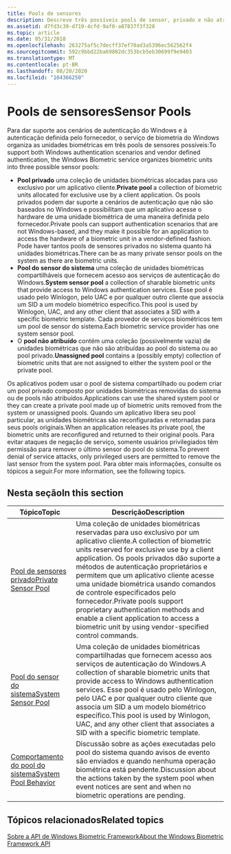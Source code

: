 ```yaml
---
title: Pools de sensores
description: Descreve três possíveis pools de sensor, privado e não atribuído.
ms.assetid: d7fd3c39-d719-4cfd-9af0-a87837f3f328
ms.topic: article
ms.date: 05/31/2018
ms.openlocfilehash: 263275af5c7decff37ef70ad3a5396ec562562f4
ms.sourcegitcommit: 592c9bbd22ba69802dc353bcb5eb30699f9e9403
ms.translationtype: MT
ms.contentlocale: pt-BR
ms.lasthandoff: 08/20/2020
ms.locfileid: "104366250"
---
```

# <a name="sensor-pools"></a><span data-ttu-id="52f2c-103">Pools de sensores</span><span class="sxs-lookup"><span data-stu-id="52f2c-103">Sensor Pools</span></span>

<span data-ttu-id="52f2c-104">Para dar suporte aos cenários de autenticação do Windows e à autenticação definida pelo fornecedor, o serviço de biometria do Windows organiza as unidades biométricas em três pools de sensores possíveis:</span><span class="sxs-lookup"><span data-stu-id="52f2c-104">To support both Windows authentication scenarios and vendor defined authentication, the Windows Biometric service organizes biometric units into three possible sensor pools:</span></span>

-   <span data-ttu-id="52f2c-105">**Pool privado** uma coleção de unidades biométricas alocadas para uso exclusivo por um aplicativo cliente.</span><span class="sxs-lookup"><span data-stu-id="52f2c-105">**Private pool** a collection of biometric units allocated for exclusive use by a client application.</span></span> <span data-ttu-id="52f2c-106">Os pools privados podem dar suporte a cenários de autenticação que não são baseados no Windows e possibilitam que um aplicativo acesse o hardware de uma unidade biométrica de uma maneira definida pelo fornecedor.</span><span class="sxs-lookup"><span data-stu-id="52f2c-106">Private pools can support authentication scenarios that are not Windows-based, and they make it possible for an application to access the hardware of a biometric unit in a vendor-defined fashion.</span></span> <span data-ttu-id="52f2c-107">Pode haver tantos pools de sensores privados no sistema quanto há unidades biométricas.</span><span class="sxs-lookup"><span data-stu-id="52f2c-107">There can be as many private sensor pools on the system as there are biometric units.</span></span>
-   <span data-ttu-id="52f2c-108">**Pool do sensor do sistema** uma coleção de unidades biométricas compartilháveis que fornecem acesso aos serviços de autenticação do Windows.</span><span class="sxs-lookup"><span data-stu-id="52f2c-108">**System sensor pool** a collection of sharable biometric units that provide access to Windows authentication services.</span></span> <span data-ttu-id="52f2c-109">Esse pool é usado pelo Winlogon, pelo UAC e por qualquer outro cliente que associa um SID a um modelo biométrico específico.</span><span class="sxs-lookup"><span data-stu-id="52f2c-109">This pool is used by Winlogon, UAC, and any other client that associates a SID with a specific biometric template.</span></span> <span data-ttu-id="52f2c-110">Cada provedor de serviços biométricos tem um pool de sensor do sistema.</span><span class="sxs-lookup"><span data-stu-id="52f2c-110">Each biometric service provider has one system sensor pool.</span></span>
-   <span data-ttu-id="52f2c-111">O **pool não atribuído** contém uma coleção (possivelmente vazia) de unidades biométricas que não são atribuídas ao pool do sistema ou ao pool privado.</span><span class="sxs-lookup"><span data-stu-id="52f2c-111">**Unassigned pool** contains a (possibly empty) collection of biometric units that are not assigned to either the system pool or the private pool.</span></span>

<span data-ttu-id="52f2c-112">Os aplicativos podem usar o pool de sistema compartilhado ou podem criar um pool privado composto por unidades biométricas removidas do sistema ou de pools não atribuídos.</span><span class="sxs-lookup"><span data-stu-id="52f2c-112">Applications can use the shared system pool or they can create a private pool made up of biometric units removed from the system or unassigned pools.</span></span> <span data-ttu-id="52f2c-113">Quando um aplicativo libera seu pool particular, as unidades biométricas são reconfiguradas e retornadas para seus pools originais.</span><span class="sxs-lookup"><span data-stu-id="52f2c-113">When an application releases its private pool, the biometric units are reconfigured and returned to their original pools.</span></span> <span data-ttu-id="52f2c-114">Para evitar ataques de negação de serviço, somente usuários privilegiados têm permissão para remover o último sensor do pool do sistema.</span><span class="sxs-lookup"><span data-stu-id="52f2c-114">To prevent denial of service attacks, only privileged users are permitted to remove the last sensor from the system pool.</span></span> <span data-ttu-id="52f2c-115">Para obter mais informações, consulte os tópicos a seguir.</span><span class="sxs-lookup"><span data-stu-id="52f2c-115">For more information, see the following topics.</span></span>

## <a name="in-this-section"></a><span data-ttu-id="52f2c-116">Nesta seção</span><span class="sxs-lookup"><span data-stu-id="52f2c-116">In this section</span></span>



| <span data-ttu-id="52f2c-117">Tópico</span><span class="sxs-lookup"><span data-stu-id="52f2c-117">Topic</span></span>                                                       | <span data-ttu-id="52f2c-118">Descrição</span><span class="sxs-lookup"><span data-stu-id="52f2c-118">Description</span></span>                                                                                                                                                                                                                                                    |
|-------------------------------------------------------------|----------------------------------------------------------------------------------------------------------------------------------------------------------------------------------------------------------------------------------------------------------------|
| [<span data-ttu-id="52f2c-119">Pool de sensores privado</span><span class="sxs-lookup"><span data-stu-id="52f2c-119">Private Sensor Pool</span></span>](private-sensor-pool.md)<br/>   | <span data-ttu-id="52f2c-120">Uma coleção de unidades biométricas reservadas para uso exclusivo por um aplicativo cliente.</span><span class="sxs-lookup"><span data-stu-id="52f2c-120">A collection of biometric units reserved for exclusive use by a client application.</span></span> <span data-ttu-id="52f2c-121">Os pools privados dão suporte a métodos de autenticação proprietários e permitem que um aplicativo cliente acesse uma unidade biométrica usando comandos de controle especificados pelo fornecedor.</span><span class="sxs-lookup"><span data-stu-id="52f2c-121">Private pools support proprietary authentication methods and enable a client application to access a biometric unit by using vendor-specified control commands.</span></span><br/> |
| [<span data-ttu-id="52f2c-122">Pool do sensor do sistema</span><span class="sxs-lookup"><span data-stu-id="52f2c-122">System Sensor Pool</span></span>](system-sensor-pool.md)<br/>     | <span data-ttu-id="52f2c-123">Uma coleção de unidades biométricas compartilhadas que fornecem acesso aos serviços de autenticação do Windows.</span><span class="sxs-lookup"><span data-stu-id="52f2c-123">A collection of sharable biometric units that provide access to Windows authentication services.</span></span> <span data-ttu-id="52f2c-124">Esse pool é usado pelo Winlogon, pelo UAC e por qualquer outro cliente que associa um SID a um modelo biométrico específico.</span><span class="sxs-lookup"><span data-stu-id="52f2c-124">This pool is used by Winlogon, UAC, and any other client that associates a SID with a specific biometric template.</span></span><br/>                                 |
| [<span data-ttu-id="52f2c-125">Comportamento do pool do sistema</span><span class="sxs-lookup"><span data-stu-id="52f2c-125">System Pool Behavior</span></span>](system-pool-behavior.md)<br/> | <span data-ttu-id="52f2c-126">Discussão sobre as ações executadas pelo pool do sistema quando avisos de evento são enviados e quando nenhuma operação biométrica está pendente.</span><span class="sxs-lookup"><span data-stu-id="52f2c-126">Discussion about the actions taken by the system pool when event notices are sent and when no biometric operations are pending.</span></span><br/>                                                                                                                     |



 

## <a name="related-topics"></a><span data-ttu-id="52f2c-127">Tópicos relacionados</span><span class="sxs-lookup"><span data-stu-id="52f2c-127">Related topics</span></span>

<dl> <dt>

[<span data-ttu-id="52f2c-128">Sobre a API de Windows Biometric Framework</span><span class="sxs-lookup"><span data-stu-id="52f2c-128">About the Windows Biometric Framework API</span></span>](./biometric-service-api-portal.md)
</dt> </dl>

 

